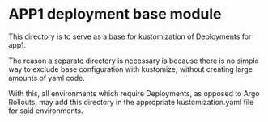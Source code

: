 # APP1 deployment base module

This directory is to serve as a base for kustomization of Deployments for app1.

The reason a separate directory is necessary is because there is no simple way to exclude base configuration with kustomize, without creating large amounts of yaml code.

With this, all environments which require Deployments, as opposed to Argo Rollouts, may add this directory in the appropriate kustomization.yaml file for said environments.
